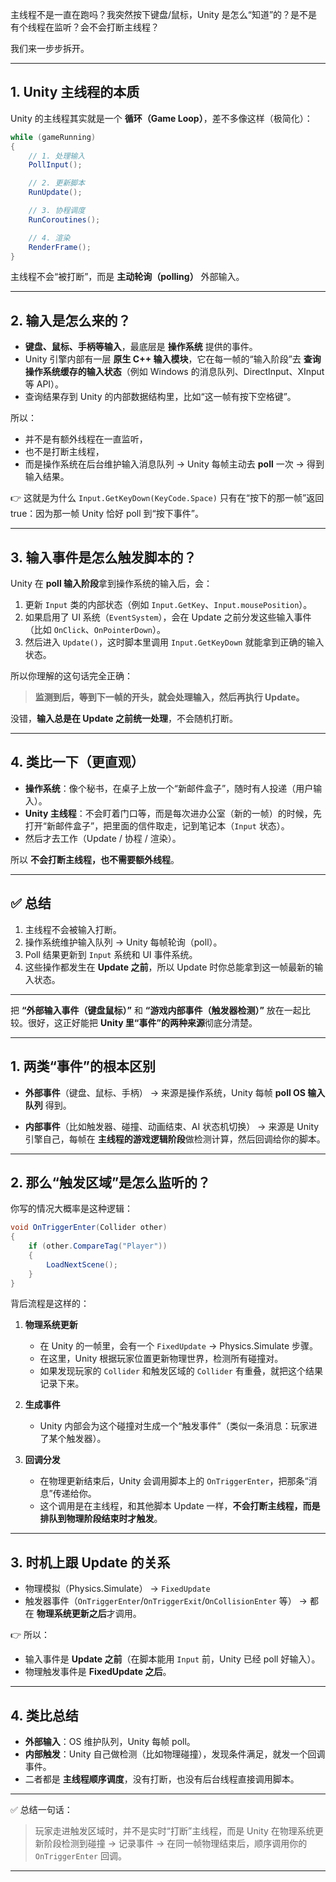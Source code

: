 主线程不是一直在跑吗？我突然按下键盘/鼠标，Unity 是怎么“知道”的？是不是有个线程在监听？会不会打断主线程？

我们来一步步拆开。

---

## 1. Unity 主线程的本质

Unity 的主线程其实就是一个 **循环（Game Loop）**，差不多像这样（极简化）：

```csharp
while (gameRunning)
{
    // 1. 处理输入
    PollInput();

    // 2. 更新脚本
    RunUpdate();

    // 3. 协程调度
    RunCoroutines();

    // 4. 渲染
    RenderFrame();
}
```

主线程不会“被打断”，而是 **主动轮询（polling）** 外部输入。

---

## 2. 输入是怎么来的？

* **键盘、鼠标、手柄等输入**，最底层是 **操作系统** 提供的事件。
* Unity 引擎内部有一层 **原生 C++ 输入模块**，它在每一帧的“输入阶段”去 **查询操作系统缓存的输入状态**（例如 Windows 的消息队列、DirectInput、XInput 等 API）。
* 查询结果存到 Unity 的内部数据结构里，比如“这一帧有按下空格键”。

所以：

* 并不是有额外线程在一直监听，
* 也不是打断主线程，
* 而是操作系统在后台维护输入消息队列 → Unity 每帧主动去 **poll** 一次 → 得到输入结果。

👉 这就是为什么 `Input.GetKeyDown(KeyCode.Space)` 只有在“按下的那一帧”返回 true：因为那一帧 Unity 恰好 poll 到“按下事件”。

---

## 3. 输入事件是怎么触发脚本的？

Unity 在 **poll 输入阶段**拿到操作系统的输入后，会：

1. 更新 `Input` 类的内部状态（例如 `Input.GetKey`、`Input.mousePosition`）。
2. 如果启用了 UI 系统（`EventSystem`），会在 Update 之前分发这些输入事件（比如 `OnClick`、`OnPointerDown`）。
3. 然后进入 `Update()`，这时脚本里调用 `Input.GetKeyDown` 就能拿到正确的输入状态。

所以你理解的这句话完全正确：

> **监测到后，等到下一帧的开头，就会处理输入，然后再执行 Update。**

没错，**输入总是在 Update 之前统一处理**，不会随机打断。

---

## 4. 类比一下（更直观）

* **操作系统**：像个秘书，在桌子上放一个“新邮件盒子”，随时有人投递（用户输入）。
* **Unity 主线程**：不会盯着门口等，而是每次进办公室（新的一帧）的时候，先打开“新邮件盒子”，把里面的信件取走，记到笔记本（`Input` 状态）。
* 然后才去工作（Update / 协程 / 渲染）。

所以 **不会打断主线程，也不需要额外线程**。

---

## ✅ 总结

1. 主线程不会被输入打断。
2. 操作系统维护输入队列 → Unity 每帧轮询（poll）。
3. Poll 结果更新到 `Input` 系统和 UI 事件系统。
4. 这些操作都发生在 **Update 之前**，所以 Update 时你总能拿到这一帧最新的输入状态。

---

把 **“外部输入事件（键盘鼠标）”** 和 **“游戏内部事件（触发器检测）”** 放在一起比较。很好，这正好能把 **Unity 里“事件”的两种来源**彻底分清楚。

---

## 1. 两类“事件”的根本区别

* **外部事件**（键盘、鼠标、手柄）
  → 来源是操作系统，Unity 每帧 **poll OS 输入队列** 得到。

* **内部事件**（比如触发器、碰撞、动画结束、AI 状态机切换）
  → 来源是 Unity 引擎自己，每帧在 **主线程的游戏逻辑阶段**做检测计算，然后回调给你的脚本。

---

## 2. 那么“触发区域”是怎么监听的？

你写的情况大概率是这种逻辑：

```csharp
void OnTriggerEnter(Collider other)
{
    if (other.CompareTag("Player"))
    {
        LoadNextScene();
    }
}
```

背后流程是这样的：

1. **物理系统更新**

   * 在 Unity 的一帧里，会有一个 `FixedUpdate` → Physics.Simulate 步骤。
   * 在这里，Unity 根据玩家位置更新物理世界，检测所有碰撞对。
   * 如果发现玩家的 `Collider` 和触发区域的 `Collider` 有重叠，就把这个结果记录下来。

2. **生成事件**

   * Unity 内部会为这个碰撞对生成一个“触发事件”（类似一条消息：玩家进了某个触发器）。

3. **回调分发**

   * 在物理更新结束后，Unity 会调用脚本上的 `OnTriggerEnter`，把那条“消息”传递给你。
   * 这个调用是在主线程，和其他脚本 Update 一样，**不会打断主线程，而是排队到物理阶段结束时才触发**。

---

## 3. 时机上跟 Update 的关系

* 物理模拟（Physics.Simulate） → `FixedUpdate`
* 触发器事件（`OnTriggerEnter`/`OnTriggerExit`/`OnCollisionEnter` 等）
  → 都在 **物理系统更新之后**才调用。

👉 所以：

* 输入事件是 **Update 之前**（在脚本能用 `Input` 前，Unity 已经 poll 好输入）。
* 物理触发事件是 **FixedUpdate 之后**。

---

## 4. 类比总结

* **外部输入**：OS 维护队列，Unity 每帧 poll。
* **内部触发**：Unity 自己做检测（比如物理碰撞），发现条件满足，就发一个回调事件。
* 二者都是 **主线程顺序调度**，没有打断，也没有后台线程直接调用脚本。

---

✅ 总结一句话：

> 玩家走进触发区域时，并不是实时“打断”主线程，而是 Unity 在物理系统更新阶段检测到碰撞 → 记录事件 → 在同一帧物理结束后，顺序调用你的 `OnTriggerEnter` 回调。

---


